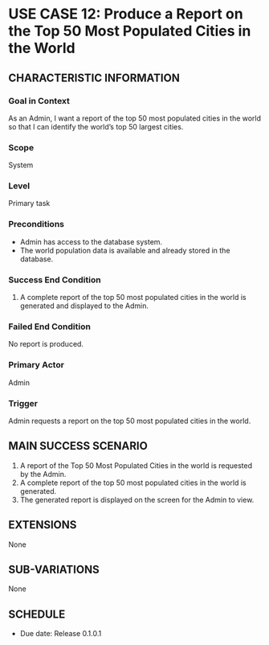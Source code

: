 # USE CASE 12: Produce a Report on the Top 50 Most Populated Cities in the World

## CHARACTERISTIC INFORMATION

### Goal in Context
As an Admin, I want a report of the top 50 most populated cities in the world so that I can identify the world’s top 50 largest cities.

### Scope
System

### Level
Primary task

### Preconditions
* Admin has access to the database system.
* The world population data is available and already stored in the database.

### Success End Condition
1. A complete report of the top 50 most populated cities in the world is generated and displayed to the Admin.

### Failed End Condition
No report is produced.

### Primary Actor
Admin

### Trigger
Admin requests a report on the top 50 most populated cities in the world.

## MAIN SUCCESS SCENARIO
1. A report of the Top 50 Most Populated Cities in the world is requested by the Admin.  
2. A complete report of the top 50 most populated cities in the world is generated.  
3. The generated report is displayed on the screen for the Admin to view.

## EXTENSIONS
None

## SUB-VARIATIONS
None

## SCHEDULE
* Due date: Release 0.1.0.1
